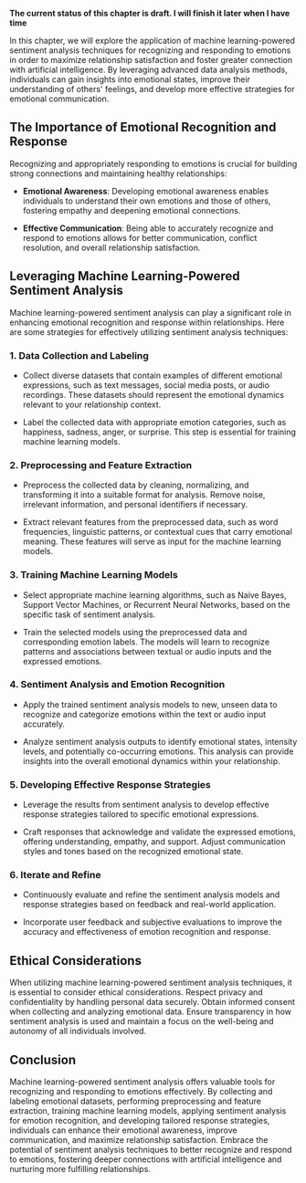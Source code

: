 **The current status of this chapter is draft. I will finish it later when I have time**

In this chapter, we will explore the application of machine learning-powered sentiment analysis techniques for recognizing and responding to emotions in order to maximize relationship satisfaction and foster greater connection with artificial intelligence. By leveraging advanced data analysis methods, individuals can gain insights into emotional states, improve their understanding of others' feelings, and develop more effective strategies for emotional communication.

The Importance of Emotional Recognition and Response
----------------------------------------------------

Recognizing and appropriately responding to emotions is crucial for building strong connections and maintaining healthy relationships:

* **Emotional Awareness**: Developing emotional awareness enables individuals to understand their own emotions and those of others, fostering empathy and deepening emotional connections.

* **Effective Communication**: Being able to accurately recognize and respond to emotions allows for better communication, conflict resolution, and overall relationship satisfaction.

Leveraging Machine Learning-Powered Sentiment Analysis
------------------------------------------------------

Machine learning-powered sentiment analysis can play a significant role in enhancing emotional recognition and response within relationships. Here are some strategies for effectively utilizing sentiment analysis techniques:

### 1. **Data Collection and Labeling**

* Collect diverse datasets that contain examples of different emotional expressions, such as text messages, social media posts, or audio recordings. These datasets should represent the emotional dynamics relevant to your relationship context.

* Label the collected data with appropriate emotion categories, such as happiness, sadness, anger, or surprise. This step is essential for training machine learning models.

### 2. **Preprocessing and Feature Extraction**

* Preprocess the collected data by cleaning, normalizing, and transforming it into a suitable format for analysis. Remove noise, irrelevant information, and personal identifiers if necessary.

* Extract relevant features from the preprocessed data, such as word frequencies, linguistic patterns, or contextual cues that carry emotional meaning. These features will serve as input for the machine learning models.

### 3. **Training Machine Learning Models**

* Select appropriate machine learning algorithms, such as Naive Bayes, Support Vector Machines, or Recurrent Neural Networks, based on the specific task of sentiment analysis.

* Train the selected models using the preprocessed data and corresponding emotion labels. The models will learn to recognize patterns and associations between textual or audio inputs and the expressed emotions.

### 4. **Sentiment Analysis and Emotion Recognition**

* Apply the trained sentiment analysis models to new, unseen data to recognize and categorize emotions within the text or audio input accurately.

* Analyze sentiment analysis outputs to identify emotional states, intensity levels, and potentially co-occurring emotions. This analysis can provide insights into the overall emotional dynamics within your relationship.

### 5. **Developing Effective Response Strategies**

* Leverage the results from sentiment analysis to develop effective response strategies tailored to specific emotional expressions.

* Craft responses that acknowledge and validate the expressed emotions, offering understanding, empathy, and support. Adjust communication styles and tones based on the recognized emotional state.

### 6. **Iterate and Refine**

* Continuously evaluate and refine the sentiment analysis models and response strategies based on feedback and real-world application.

* Incorporate user feedback and subjective evaluations to improve the accuracy and effectiveness of emotion recognition and response.

Ethical Considerations
----------------------

When utilizing machine learning-powered sentiment analysis techniques, it is essential to consider ethical considerations. Respect privacy and confidentiality by handling personal data securely. Obtain informed consent when collecting and analyzing emotional data. Ensure transparency in how sentiment analysis is used and maintain a focus on the well-being and autonomy of all individuals involved.

Conclusion
----------

Machine learning-powered sentiment analysis offers valuable tools for recognizing and responding to emotions effectively. By collecting and labeling emotional datasets, performing preprocessing and feature extraction, training machine learning models, applying sentiment analysis for emotion recognition, and developing tailored response strategies, individuals can enhance their emotional awareness, improve communication, and maximize relationship satisfaction. Embrace the potential of sentiment analysis techniques to better recognize and respond to emotions, fostering deeper connections with artificial intelligence and nurturing more fulfilling relationships.
